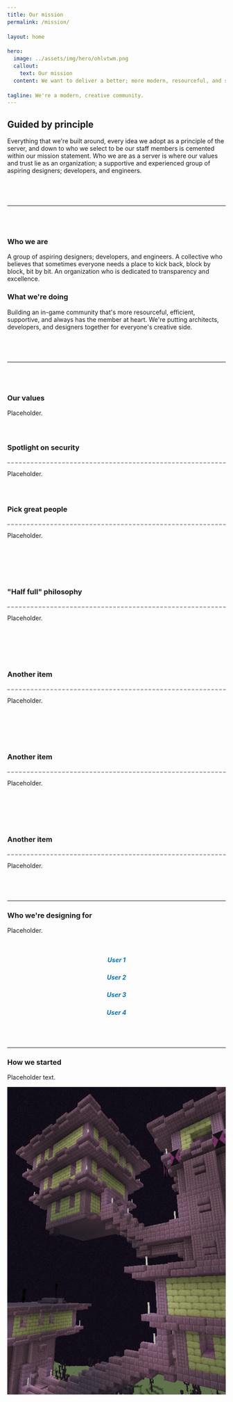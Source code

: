 ```yaml
---
title: Our mission
permalink: /mission/

layout: home

hero:
  image: ../assets/img/hero/ohlvtwm.png
  callout:
    text: Our mission
  content: We want to deliver a better; more modern, resourceful, and secure server experience for everyone.

tagline: We're a modern, creative community.
---
```


## Guided by principle
Everything that we're built around, every idea we adopt as a principle of the server, and down to who we select to be our staff members is cemented within our mission statement. Who we are as a server is where our values and trust lie as an organization; a supportive and experienced group of aspiring designers; developers, and engineers.

<hr style="margin-top: 4.5rem; margin-bottom: 4.5rem;">

<div class="usa-grid-full">
    <div class="usa-width-one-half">
      <h3>Who we are</h3>
      <p>A group of aspiring designers; developers, and engineers. A collective who believes that sometimes everyone needs a place to kick back, block by block, bit by bit. An organization who is dedicated to transparency and excellence.</p>
    </div>
    <div class="usa-width-one-half">
      <h3>What we're doing</h3>
      <p>Building an in-game community that's more resourceful, efficient, supportive, and always has the member at heart. We're putting architects, developers, and designers together for everyone's creative side.</p>
    </div>
</div>

<hr style="margin-top: 4.5rem; margin-bottom: 4.5rem;">

### Our values
Placeholder.

<div class="usa-grid-full">
        <div class="usa-width-one-half">
          <div class="usa-grid" style="padding-top: 1.5rem !important; padding: 0;">
            <div class="usa-width-one-sixth" style="max-width: 13rem;">
              <span style="color: #0071bc;">
                <i aria-hidden="true" class="fas fa-lock fa-4x"></i>
              </span>
            </div>
            <div class="usa-width-five-sixths footer-content">
              <h3>Spotlight on security</h3>
              <hr style="margin-top: 1.5rem; border-top: 3px dashed #aeb0b5; background: #fff; color: #fff">
              <p style="margin-bottom: 1rem; max-width: 65rem;">Placeholder.</p>
                </div>
          </div>
        </div>
        <div class="usa-width-one-half">
          <div class="usa-grid" style="padding-top: 1.5rem !important; padding: 0;">
            <div class="usa-width-one-sixth" style="max-width: 13rem;">
              <span style="color: #0071bc;">
                <i aria-hidden="true" class="fas fa-user fa-4x"></i>
              </span>
            </div>
            <div class="usa-width-five-sixths footer-content">
              <h3>Pick great people</h3>
              <hr style="margin-top: 1.5rem; border-top: 3px dashed #aeb0b5; background: #fff; color: #fff">
              <p style="margin-bottom: 1rem; max-width: 65rem;">Placeholder.</p>
                </div>
          </div>
        </div>
</div>

<div class="usa-grid-full">
        <div class="usa-width-one-half">
          <div class="usa-grid" style="padding-top: 4.5rem !important; padding: 0;">
            <div class="usa-width-one-sixth" style="max-width: 13rem;">
              <span style="color: #0071bc;">
                <i aria-hidden="true" class="fas fa-glass-whiskey fa-4x"></i>
              </span>
            </div>
            <div class="usa-width-five-sixths footer-content">
              <h3>"Half full" philosophy</h3>
              <hr style="margin-top: 1.5rem; border-top: 3px dashed #aeb0b5; background: #fff; color: #fff">
              <p style="margin-bottom: 1rem; max-width: 65rem;">Placeholder.</p>
                </div>
          </div>
        </div>
        <div class="usa-width-one-half">
          <div class="usa-grid" style="padding-top: 4.5rem !important; padding: 0;">
            <div class="usa-width-one-sixth" style="max-width: 13rem;">
              <span style="color: #0071bc;">
                <i aria-hidden="true" class="fas fa-blender fa-4x"></i>
              </span>
            </div>
            <div class="usa-width-five-sixths footer-content">
              <h3>Another item</h3>
              <hr style="margin-top: 1.5rem; border-top: 3px dashed #aeb0b5; background: #fff; color: #fff">
              <p style="margin-bottom: 1rem; max-width: 65rem;">Placeholder.</p>
                </div>
          </div>
        </div>
</div>

<div class="usa-grid-full">
        <div class="usa-width-one-half">
          <div class="usa-grid" style="padding-top: 4.5rem !important; padding: 0;">
            <div class="usa-width-one-sixth" style="max-width: 13rem;">
              <span style="color: #0071bc;">
                <i aria-hidden="true" class="fas fa-glass-blender fa-4x"></i>
              </span>
            </div>
            <div class="usa-width-five-sixths footer-content">
              <h3>Another item</h3>
              <hr style="margin-top: 1.5rem; border-top: 3px dashed #aeb0b5; background: #fff; color: #fff">
              <p style="margin-bottom: 1rem; max-width: 65rem;">Placeholder.</p>
                </div>
          </div>
        </div>
        <div class="usa-width-one-half">
          <div class="usa-grid" style="padding-top: 4.5rem !important; padding: 0;">
            <div class="usa-width-one-sixth" style="max-width: 13rem;">
              <span style="color: #0071bc;">
                <i aria-hidden="true" class="fas fa-blender fa-4x"></i>
              </span>
            </div>
            <div class="usa-width-five-sixths footer-content">
              <h3>Another item</h3>
              <hr style="margin-top: 1.5rem; border-top: 3px dashed #aeb0b5; background: #fff; color: #fff">
              <p style="margin-bottom: 1rem; max-width: 65rem;">Placeholder.</p>
                </div>
          </div>
        </div>
</div>

<hr style="margin-top: 4.5rem;">

### Who we're designing for
Placeholder.

<br>
<div class="usa-grid-full">
    <div class="usa-width-one-fourth" style="text-align: center;">
      <span style="color: #0071bc;">
        <i aria-hidden="true" class="fas fa-user-ninja fa-4x"></i>
        <h5>User 1</h5>
      </span>
    </div>
    <div class="usa-width-one-fourth" style="text-align: center;">
      <span style="color: #0071bc;">
        <i aria-hidden="true" class="fas fa-user-tie fa-4x"></i>
        <h5>User 2</h5>
      </span>
    </div>
    <div class="usa-width-one-fourth" style="text-align: center;">
      <span style="color: #0071bc;">
        <i aria-hidden="true" class="fas fa-user-injured fa-4x"></i>
        <h5>User 3</h5>
      </span>
    </div>
    <div class="usa-width-one-fourth" style="text-align: center;">
      <span style="color: #0071bc;">
        <i aria-hidden="true" class="fas fa-user-ninja fa-4x"></i>
        <h5>User 4</h5>
      </span>
    </div>
  </div>

<hr style="margin-top: 4.5rem;">

### How we started
<div class="usa-grid-full">
        <div class="usa-width-one-half">
            <p>Placeholder text.</p>
        </div>
        <div class="usa-width-one-half">
            <img src="../assets/img/mission-splash.png" alt="">   
        </div>
</div>
